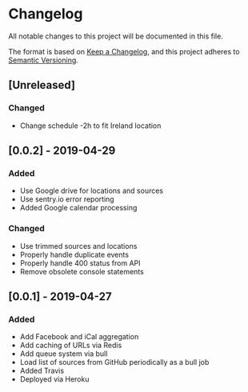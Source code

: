# Changelog
All notable changes to this project will be documented in this file.

The format is based on [Keep a Changelog](https://keepachangelog.com/en/1.0.0/),
and this project adheres to [Semantic Versioning](https://semver.org/spec/v2.0.0.html).

## [Unreleased]
### Changed
- Change schedule -2h to fit Ireland location

## [0.0.2] - 2019-04-29
### Added
- Use Google drive for locations and sources
- Use sentry.io error reporting
- Added Google calendar processing

### Changed
- Use trimmed sources and locations
- Properly handle duplicate events
- Properly handle 400 status from API
- Remove obsolete console statements

## [0.0.1] - 2019-04-27
### Added
- Add Facebook and iCal aggregation
- Add caching of URLs via Redis
- Add queue system via bull
- Load list of sources from GitHub periodically as a bull job
- Added Travis
- Deployed via Heroku
